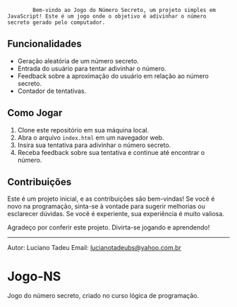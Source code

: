             Bem-vindo ao Jogo do Número Secreto, um projeto simples em JavaScript! Este é um jogo onde o objetivo é adivinhar o número secreto gerado pelo computador.

## Funcionalidades

- Geração aleatória de um número secreto.
- Entrada do usuário para tentar adivinhar o número.
- Feedback sobre a aproximação do usuário em relação ao número secreto.
- Contador de tentativas.

## Como Jogar

1. Clone este repositório em sua máquina local.
2. Abra o arquivo `index.html` em um navegador web.
3. Insira sua tentativa para adivinhar o número secreto.
4. Receba feedback sobre sua tentativa e continue até encontrar o número.

## Contribuições

Este é um projeto inicial, e as contribuições são bem-vindas! Se você é novo na programação, sinta-se à vontade para sugerir melhorias ou esclarecer dúvidas. Se você é experiente, sua experiência é muito valiosa.


Agradeço por conferir este projeto. Divirta-se jogando e aprendendo!

---
Autor: Luciano Tadeu
Email: lucianotadeubs@yahoo.com.br
  

# Jogo-NS
Jogo do número secreto, criado no curso lógica de programação.
